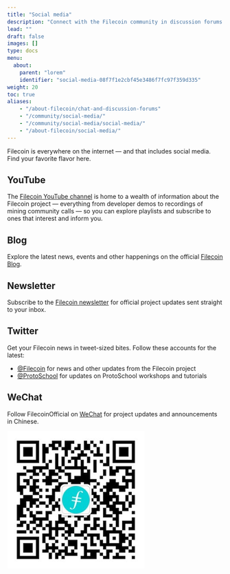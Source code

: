 ```yaml
---
title: "Social media"
description: "Connect with the Filecoin community in discussion forums or on IRC"
lead: ""
draft: false
images: []
type: docs
menu:
  about:
    parent: "lorem"
    identifier: "social-media-08f7f1e2cbf45e3486f7fc97f359d335"
weight: 20
toc: true
aliases:
    - "/about-filecoin/chat-and-discussion-forums"
    - "/community/social-media/"
    - "/community/social-media/social-media/"
    - "/about-filecoin/social-media/"
---
```


Filecoin is everywhere on the internet — and that includes social media. Find your favorite flavor here.

## YouTube

The [Filecoin YouTube channel](https://www.youtube.com/channel/UCPyYmtJYQwxM-EUyRUTp5DA) is home to a wealth of information about the Filecoin project — everything from developer demos to recordings of mining community calls  — so you can explore playlists and subscribe to ones that interest and inform you.

## Blog

Explore the latest news, events and other happenings on the official [Filecoin Blog](https://filecoin.io/blog/).

## Newsletter

Subscribe to the [Filecoin newsletter](https://filecoin.io/build/#events) for official project updates sent straight to your inbox.

## Twitter

Get your Filecoin news in tweet-sized bites. Follow these accounts for the latest:

- [@Filecoin](https://twitter.com/filecoin) for news and other updates from the Filecoin project
- [@ProtoSchool](https://twitter.com/protoschool) for updates on ProtoSchool workshops and tutorials

## WeChat

Follow FilecoinOfficial on [WeChat](https://www.wechat.com/mobile) for project updates and announcements in Chinese.

![WeChat logo](wechat-qr.jpg)

